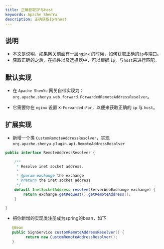```yaml
---
title: 正确获取IP与Host
keywords: Apache ShenYu
description: 正确获取Ip与host
---
```


## 说明

* 本文是说明，如果网关前面有一层`nginx` 的时候，如何获取正确的`ip`与端口。
* 获取正确的之后，在插件以及选择器中，可以根据 `ip`，与`host`来进行匹配。

## 默认实现

* 在 `Apache ShenYu` 网关自带实现为：`org.apache.shenyu.web.forward.ForwardedRemoteAddressResolver`。

* 它需要你在 `nginx` 设置 `X-Forwarded-For`，以便来获取正确的 `ip` 与 `host`。


## 扩展实现

* 新增一个类 `CustomRemoteAddressResolver`，实现`org.apache.shenyu.plugin.api.RemoteAddressResolver`

```java
public interface RemoteAddressResolver {

    /**
     * Resolve inet socket address.
     *
     * @param exchange the exchange
     * @return the inet socket address
     */
    default InetSocketAddress resolve(ServerWebExchange exchange) {
        return exchange.getRequest().getRemoteAddress();
    }

}
```

* 把你新增的实现类注册成为spring的bean，如下

```java
   @Bean
   public SignService customRemoteAddressResolver() {
         return new CustomRemoteAddressResolver();
   }
```






